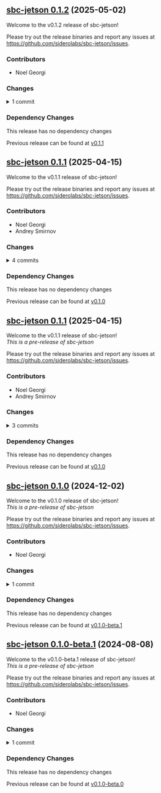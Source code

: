 ## [sbc-jetson 0.1.2](https://github.com/siderolabs/sbc-jetson/releases/tag/v0.1.2) (2025-05-02)

Welcome to the v0.1.2 release of sbc-jetson!



Please try out the release binaries and report any issues at
https://github.com/siderolabs/sbc-jetson/issues.

### Contributors

* Noel Georgi

### Changes
<details><summary>1 commit</summary>
<p>

* [`79491c7`](https://github.com/siderolabs/sbc-jetson/commit/79491c76d3f2ed0cbb0b958ef15df84a94d0030d) fix: use grub as bootloader for SBCs
</p>
</details>

### Dependency Changes

This release has no dependency changes

Previous release can be found at [v0.1.1](https://github.com/siderolabs/sbc-jetson/releases/tag/v0.1.1)

## [sbc-jetson 0.1.1](https://github.com/siderolabs/sbc-jetson/releases/tag/v0.1.1) (2025-04-15)

Welcome to the v0.1.1 release of sbc-jetson!



Please try out the release binaries and report any issues at
https://github.com/siderolabs/sbc-jetson/issues.

### Contributors

* Noel Georgi
* Andrey Smirnov

### Changes
<details><summary>4 commits</summary>
<p>

* [`9f4d553`](https://github.com/siderolabs/sbc-jetson/commit/9f4d553fc0233ad4e63b3738185444860f5cb0ed) release(v0.1.1): prepare release
* [`82871b9`](https://github.com/siderolabs/sbc-jetson/commit/82871b943d47da56bab75ad6f287083ddbb54ebf) chore: bump pkgs and tools
* [`e37bdb5`](https://github.com/siderolabs/sbc-jetson/commit/e37bdb501b21e6d728cf705794e7f79c37a753f7) feat: use tools as base
* [`811c49d`](https://github.com/siderolabs/sbc-jetson/commit/811c49d2acb37b27195a57207558cc4f5f221488) chore: unify buildkits
</p>
</details>

### Dependency Changes

This release has no dependency changes

Previous release can be found at [v0.1.0](https://github.com/siderolabs/sbc-jetson/releases/tag/v0.1.0)

## [sbc-jetson 0.1.1](https://github.com/siderolabs/sbc-jetson/releases/tag/v0.1.1) (2025-04-15)

Welcome to the v0.1.1 release of sbc-jetson!  
*This is a pre-release of sbc-jetson*



Please try out the release binaries and report any issues at
https://github.com/siderolabs/sbc-jetson/issues.

### Contributors

* Noel Georgi
* Andrey Smirnov

### Changes
<details><summary>3 commits</summary>
<p>

* [`82871b9`](https://github.com/siderolabs/sbc-jetson/commit/82871b943d47da56bab75ad6f287083ddbb54ebf) chore: bump pkgs and tools
* [`e37bdb5`](https://github.com/siderolabs/sbc-jetson/commit/e37bdb501b21e6d728cf705794e7f79c37a753f7) feat: use tools as base
* [`811c49d`](https://github.com/siderolabs/sbc-jetson/commit/811c49d2acb37b27195a57207558cc4f5f221488) chore: unify buildkits
</p>
</details>

### Dependency Changes

This release has no dependency changes

Previous release can be found at [v0.1.0](https://github.com/siderolabs/sbc-jetson/releases/tag/v0.1.0)

## [sbc-jetson 0.1.0](https://github.com/siderolabs/sbc-jetson/releases/tag/v0.1.0) (2024-12-02)

Welcome to the v0.1.0 release of sbc-jetson!  
*This is a pre-release of sbc-jetson*



Please try out the release binaries and report any issues at
https://github.com/siderolabs/sbc-jetson/issues.

### Contributors

* Noel Georgi

### Changes
<details><summary>1 commit</summary>
<p>

* [`66a6b23`](https://github.com/siderolabs/sbc-jetson/commit/66a6b236e6e37ff9df85ff3c86b840a9a86fe041) chore: bump deps
</p>
</details>

### Dependency Changes

This release has no dependency changes

Previous release can be found at [v0.1.0-beta.1](https://github.com/siderolabs/sbc-jetson/releases/tag/v0.1.0-beta.1)

## [sbc-jetson 0.1.0-beta.1](https://github.com/siderolabs/sbc-jetson/releases/tag/v0.1.0-beta.1) (2024-08-08)

Welcome to the v0.1.0-beta.1 release of sbc-jetson!  
*This is a pre-release of sbc-jetson*



Please try out the release binaries and report any issues at
https://github.com/siderolabs/sbc-jetson/issues.

### Contributors

* Noel Georgi

### Changes
<details><summary>1 commit</summary>
<p>

* [`4233f5a`](https://github.com/siderolabs/sbc-jetson/commit/4233f5aa5e1173147c23635eaefa36f7138c2a0f) chore: rekres and bump deps
</p>
</details>

### Dependency Changes

This release has no dependency changes

Previous release can be found at [v0.1.0-beta.0](https://github.com/siderolabs/sbc-jetson/releases/tag/v0.1.0-beta.0)

